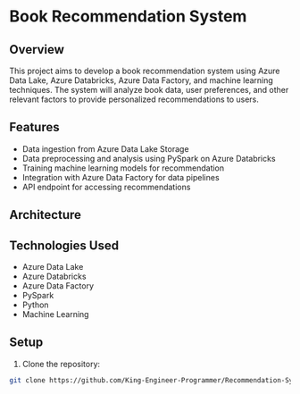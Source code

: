
# Book Recommendation System

## Overview

This project aims to develop a book recommendation system using Azure Data Lake, Azure Databricks, Azure Data Factory, and machine learning techniques. The system will analyze book data, user preferences, and other relevant factors to provide personalized recommendations to users.

## Features

- Data ingestion from Azure Data Lake Storage
- Data preprocessing and analysis using PySpark on Azure Databricks
- Training machine learning models for recommendation
- Integration with Azure Data Factory for data pipelines
- API endpoint for accessing recommendations

## Architecture



## Technologies Used

- Azure Data Lake
- Azure Databricks
- Azure Data Factory
- PySpark
- Python
- Machine Learning

## Setup

1. Clone the repository:

```bash
git clone https://github.com/King-Engineer-Programmer/Recommendation-System-using-Azure-Pyspark-and-Databricks.git



